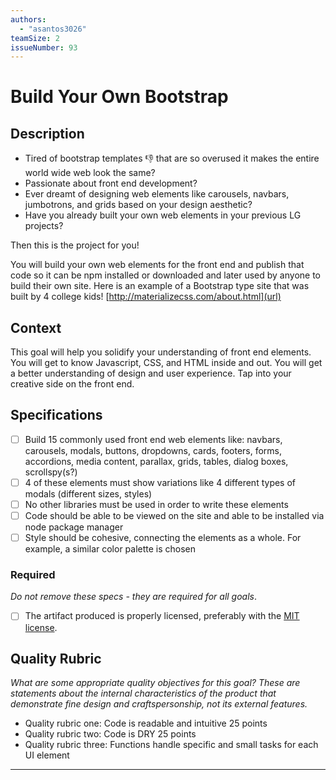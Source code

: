 ```yaml
---
authors:
  - "asantos3026"
teamSize: 2
issueNumber: 93
---
```


# Build Your Own Bootstrap

## Description
- Tired of bootstrap templates 👎  that are so overused it makes the entire world wide web look the same?  
-  Passionate about front end development?
- Ever dreamt of designing web elements like carousels, navbars, jumbotrons, and grids based on your design aesthetic? 
- Have you already built your own web elements in your previous LG projects?

Then this is the project for you! 

You will build your own web elements for the front end and publish that code so it can be npm installed or downloaded and later used by anyone to build their own site. Here is an example of a Bootstrap type site that was built by 4 college kids! [http://materializecss.com/about.html](url) 
## Context

This goal will help you solidify your understanding of front end elements. You will get to know Javascript, CSS, and HTML inside and out. You will get a better understanding of design and user experience. Tap into your creative side on the front end.
## Specifications
- [ ] Build 15 commonly used front end web elements like: navbars, carousels, modals, buttons, dropdowns, cards, footers, forms, accordions, media content, parallax, grids, tables, dialog boxes, scrollspy(s?)
- [ ] 4 of these elements must show variations like 4 different types of modals (different sizes, styles)
- [ ] No other libraries must be used in order to write these elements
- [ ] Code should be able to be viewed on the site and able to be installed via node package manager
- [ ] Style should be cohesive, connecting the elements as a whole. For example, a similar color palette is chosen
### Required

_Do not remove these specs - they are required for all goals_.
- [ ] The artifact produced is properly licensed, preferably with the [MIT license](https://opensource.org/licenses/MIT).
## Quality Rubric

_What are some appropriate quality objectives for this goal? These are statements about the internal characteristics of the product that demonstrate fine design and craftspersonship, not its external features._
- Quality rubric one: Code is readable and intuitive 25 points
- Quality rubric two: Code is DRY 25 points
- Quality rubric three: Functions handle specific and small tasks for each UI element

---





